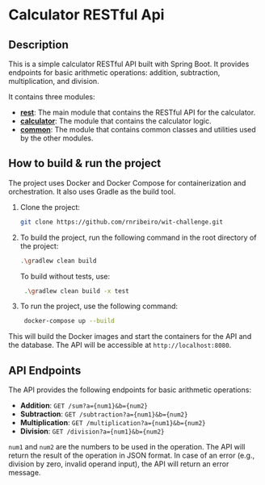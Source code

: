 # Calculator RESTful Api

## Description

This is a simple calculator RESTful API built with Spring Boot. It provides endpoints for basic arithmetic operations:
addition, subtraction, multiplication, and division.

It contains three modules:

- [**rest**](rest): The main module that contains the RESTful API for the calculator.
- [**calculator**](calculator): The module that contains the calculator logic.
- [**common**](common): The module that contains common classes and utilities used by the other modules.

## How to build & run the project

The project uses Docker and Docker Compose for containerization and orchestration. It also uses Gradle as the build
tool.

1. Clone the project:
   ```bash
   git clone https://github.com/rnribeiro/wit-challenge.git
   ```

2. To build the project, run the following command in the root directory of the project:
   ```bash
   .\gradlew clean build
   ```

   To build without tests, use:

   ```bash
    .\gradlew clean build -x test
    ```
3. To run the project, use the following command:
   ```bash
    docker-compose up --build
    ```

This will build the Docker images and start the containers for the API and the database. The API will be accessible at
`http://localhost:8080`.

## API Endpoints

The API provides the following endpoints for basic arithmetic operations:

- **Addition**: `GET /sum?a={num1}&b={num2}`
- **Subtraction**: `GET /subtraction?a={num1}&b={num2}`
- **Multiplication**: `GET /multiplication?a={num1}&b={num2}`
- **Division**: `GET /division?a={num1}&b={num2}`

`num1` and `num2` are the numbers to be used in the operation. The API will return the result of the operation in JSON
format.
In case of an error (e.g., division by zero, invalid operand input), the API will return an error message.



